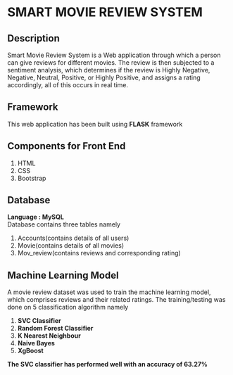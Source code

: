 
# SMART MOVIE REVIEW SYSTEM

## Description
Smart Movie Review System is a Web application through which a person can give reviews for different movies. The review is then subjected to a sentiment analysis, which determines if the review is Highly Negative, Negative, Neutral, Positive, or Highly Positive, and assigns a rating accordingly, all of this occurs in real time.

## Framework
This web application has been built using **FLASK** framework

## Components for Front End
1. HTML
2. CSS
3. Bootstrap

## Database
**Language : MySQL** \
Database contains three tables namely
1. Accounts(contains details of all users)
2. Movie(contains details of all movies)
3. Mov_review(contains reviews and corresponding rating)

## Machine Learning Model
A movie review dataset was used to train the machine learning model, which comprises reviews and their related ratings.
The training/testing was done on 5 classification algorithm namely
1. **SVC Classifier**
2. **Random Forest Classifier**
3. **K Nearest Neighbour**
4. **Naive Bayes**
5. **XgBoost**

**The SVC classifier has performed well with an accuracy of 63.27%**



